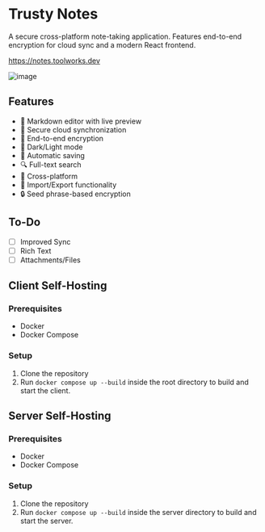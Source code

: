 # Trusty Notes

A secure cross-platform note-taking application. Features end-to-end encryption for cloud sync and a modern React frontend.

https://notes.toolworks.dev

![image](https://github.com/user-attachments/assets/67c661f0-d7ac-49ac-a161-628806ccb610)


## Features

- 📝 Markdown editor with live preview
- 🔄 Secure cloud synchronization
- 🔐 End-to-end encryption
- 🌙 Dark/Light mode
- 💾 Automatic saving
- 🔍 Full-text search
- 📱 Cross-platform
- 💾 Import/Export functionality
- 🔒 Seed phrase-based encryption

## To-Do
- [ ] Improved Sync
- [ ] Rich Text
- [ ] Attachments/Files

## Client Self-Hosting

### Prerequisites
- Docker
- Docker Compose

### Setup
1. Clone the repository
2. Run `docker compose up --build` inside the root directory to build and start the client.


## Server Self-Hosting

### Prerequisites
- Docker
- Docker Compose

### Setup
1. Clone the repository
2. Run `docker compose up --build` inside the server directory to build and start the server.


